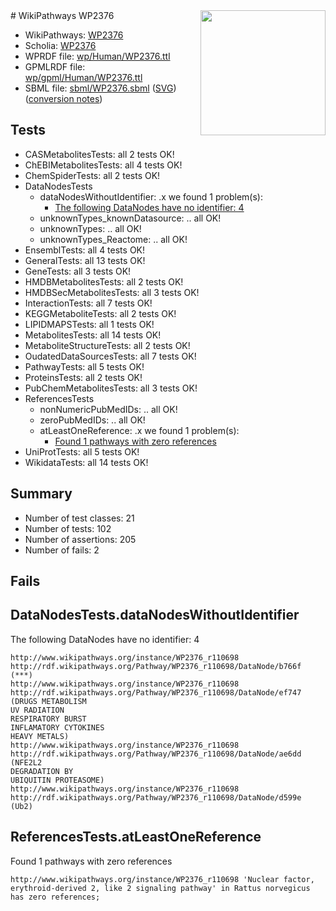 <img style="float: right; width: 200px" src="../logo.png" />
# WikiPathways WP2376

* WikiPathways: [WP2376](https://identifiers.org/wikipathways:WP2376)
* Scholia: [WP2376](https://scholia.toolforge.org/wikipathways/WP2376)
* WPRDF file: [wp/Human/WP2376.ttl](../wp/Human/WP2376.ttl)
* GPMLRDF file: [wp/gpml/Human/WP2376.ttl](../wp/gpml/Human/WP2376.ttl)
* SBML file: [sbml/WP2376.sbml](../sbml/WP2376.sbml) ([SVG](../sbml/WP2376.svg)) ([conversion notes](../sbml/WP2376.txt))

## Tests
* CASMetabolitesTests: all 2 tests OK!
* ChEBIMetabolitesTests: all 4 tests OK!
* ChemSpiderTests: all 2 tests OK!
* DataNodesTests
    * dataNodesWithoutIdentifier: .x we found 1 problem(s):
        * [The following DataNodes have no identifier: 4](#d2d32fa3)
    * unknownTypes_knownDatasource: .. all OK!
    * unknownTypes: .. all OK!
    * unknownTypes_Reactome: .. all OK!
* EnsemblTests: all 4 tests OK!
* GeneralTests: all 13 tests OK!
* GeneTests: all 3 tests OK!
* HMDBMetabolitesTests: all 2 tests OK!
* HMDBSecMetabolitesTests: all 3 tests OK!
* InteractionTests: all 7 tests OK!
* KEGGMetaboliteTests: all 2 tests OK!
* LIPIDMAPSTests: all 1 tests OK!
* MetabolitesTests: all 14 tests OK!
* MetaboliteStructureTests: all 2 tests OK!
* OudatedDataSourcesTests: all 7 tests OK!
* PathwayTests: all 5 tests OK!
* ProteinsTests: all 2 tests OK!
* PubChemMetabolitesTests: all 3 tests OK!
* ReferencesTests
    * nonNumericPubMedIDs: .. all OK!
    * zeroPubMedIDs: .. all OK!
    * atLeastOneReference: .x we found 1 problem(s):
        * [Found 1 pathways with zero references](#35eb778e)
* UniProtTests: all 5 tests OK!
* WikidataTests: all 14 tests OK!


## Summary

* Number of test classes: 21
* Number of tests: 102
* Number of assertions: 205
* Number of fails: 2

## Fails

<a name="d2d32fa3" />

## DataNodesTests.dataNodesWithoutIdentifier

The following DataNodes have no identifier: 4
```
http://www.wikipathways.org/instance/WP2376_r110698 http://rdf.wikipathways.org/Pathway/WP2376_r110698/DataNode/b766f (***)
http://www.wikipathways.org/instance/WP2376_r110698 http://rdf.wikipathways.org/Pathway/WP2376_r110698/DataNode/ef747 (DRUGS METABOLISM
UV RADIATION
RESPIRATORY BURST
INFLAMATORY CYTOKINES
HEAVY METALS)
http://www.wikipathways.org/instance/WP2376_r110698 http://rdf.wikipathways.org/Pathway/WP2376_r110698/DataNode/ae6dd (NFE2L2 
DEGRADATION BY 
UBIQUITIN PROTEASOME)
http://www.wikipathways.org/instance/WP2376_r110698 http://rdf.wikipathways.org/Pathway/WP2376_r110698/DataNode/d599e (Ub2)
```

<a name="35eb778e" />

## ReferencesTests.atLeastOneReference

Found 1 pathways with zero references
```
http://www.wikipathways.org/instance/WP2376_r110698 'Nuclear factor, erythroid-derived 2, like 2 signaling pathway' in Rattus norvegicus has zero references; 
```

